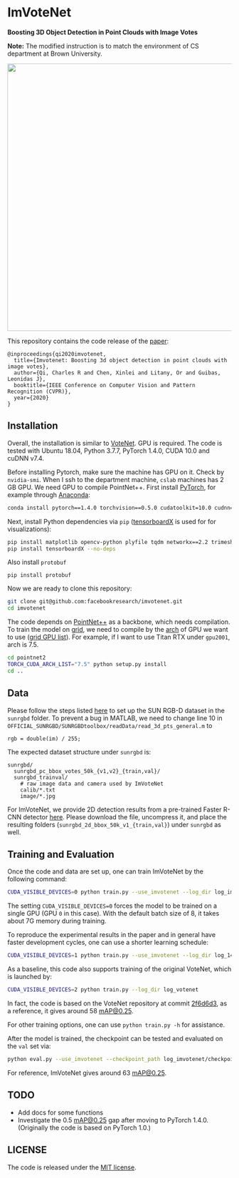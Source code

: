 # ImVoteNet
**Boosting 3D Object Detection in Point Clouds with Image Votes**

**Note:**
The modified instruction is to match the environment of CS department at Brown University.

<p align="center">
  <img src="http://xinleic.xyz/images/imvote.png" width="600" />
</p>

This repository contains the code release of the [paper](https://arxiv.org/abs/2001.10692):
```
@inproceedings{qi2020imvotenet,
  title={Imvotenet: Boosting 3d object detection in point clouds with image votes},
  author={Qi, Charles R and Chen, Xinlei and Litany, Or and Guibas, Leonidas J},
  booktitle={IEEE Conference on Computer Vision and Pattern Recognition (CVPR)},
  year={2020}
}
```

## Installation
Overall, the installation is similar to [VoteNet](https://github.com/facebookresearch/votenet). GPU is required. The code is tested with Ubuntu 18.04, Python 3.7.7, PyTorch 1.4.0, CUDA 10.0 and cuDNN v7.4.

Before installing Pytorch, make sure the machine has GPU on it. Check by `nvidia-smi`. 
When I ssh to the department machine, `cslab` machines has 2 GB GPU. 
We need GPU to compile PointNet++.
First install [PyTorch](https://pytorch.org/get-started/locally/), for example through [Anaconda](https://docs.anaconda.com/anaconda/install/):
```bash
conda install pytorch==1.4.0 torchvision==0.5.0 cudatoolkit=10.0 cudnn=7.6.4 -c pytorch
```
Next, install Python dependencies via `pip` ([tensorboardX](https://github.com/lanpa/tensorboardX) is used for for visualizations):
```bash
pip install matplotlib opencv-python plyfile tqdm networkx==2.2 trimesh==2.35.39
pip install tensorboardX --no-deps
```
Also install `protobuf`
```
pip install protobuf
```
Now we are ready to clone this repository:
```bash
git clone git@github.com:facebookresearch/imvotenet.git
cd imvotenet
```
The code depends on [PointNet++](http://arxiv.org/abs/1706.02413) as a backbone, which needs compilation.
To train the model on [grid](https://cs.brown.edu/about/system/services/hpc/gridengine/), 
we need to compile by the [arch](https://arnon.dk/matching-sm-architectures-arch-and-gencode-for-various-nvidia-cards/) of GPU we want to use 
([grid GPU list](https://cs.brown.edu/about/system/services/hpc/grid/)).
For example, if I want to use Titan RTX under `gpu2001`, arch is 7.5.
```bash
cd pointnet2
TORCH_CUDA_ARCH_LIST="7.5" python setup.py install
cd ..
```

## Data
Please follow the steps listed [here](https://github.com/facebookresearch/votenet/blob/master/sunrgbd/README.md) to set up the SUN RGB-D dataset in the `sunrgbd` folder. 
To prevent a bug in MATLAB, we need to 
change line 10 in `OFFICIAL_SUNRGBD/SUNRGBDtoolbox/readData/read_3d_pts_general.m` to
```
rgb = double(im) / 255;
```

The expected dataset structure under `sunrgbd` is:
```
sunrgbd/
  sunrgbd_pc_bbox_votes_50k_{v1,v2}_{train,val}/
  sunrgbd_trainval/
    # raw image data and camera used by ImVoteNet
    calib/*.txt
    image/*.jpg
```
For ImVoteNet, we provide 2D detection results from a pre-trained Faster R-CNN detector [here](https://dl.fbaipublicfiles.com/imvotenet/2d_bbox/sunrgbd_2d_bbox_50k_v1.tgz). Please download the file, uncompress it, and place the resulting folders (`sunrgbd_2d_bbox_50k_v1_{train,val}`) under `sunrgbd` as well.

## Training and Evaluation

Once the code and data are set up, one can train ImVoteNet by the following command:
```bash
CUDA_VISIBLE_DEVICES=0 python train.py --use_imvotenet --log_dir log_imvotenet
```
The setting `CUDA_VISIBLE_DEVICES=0` forces the model to be trained on a single GPU (GPU `0` in this case). With the default batch size of 8, it takes about 7G memory during training. 

To reproduce the experimental results in the paper and in general have faster development cycles, one can use a shorter learning schedule: 
```bash
CUDA_VISIBLE_DEVICES=1 python train.py --use_imvotenet --log_dir log_140ep --max_epoch 140 --lr_decay_steps 80,120 --lr_decay_rates 0.1,0.1
```

As a baseline, this code also supports training of the original VoteNet, which is launched by:
```bash
CUDA_VISIBLE_DEVICES=2 python train.py --log_dir log_votenet
```
In fact, the code is based on the VoteNet repository at commit [2f6d6d3](https://github.com/facebookresearch/votenet/tree/2f6d6d3), as a reference, it gives around 58 mAP@0.25.

For other training options, one can use `python train.py -h` for assistance.

After the model is trained, the checkpoint can be tested and evaluated on the `val` set via:
```bash
python eval.py --use_imvotenet --checkpoint_path log_imvotenet/checkpoint.tar --dump_dir eval_imvotenet --cluster_sampling seed_fps --use_3d_nms --use_cls_nms --per_class_proposal
```
For reference, ImVoteNet gives around 63 mAP@0.25.

## TODO
- Add docs for some functions
- Investigate the 0.5 mAP@0.25 gap after moving to PyTorch 1.4.0. (Originally the code is based on PyTorch 1.0.)

## LICENSE

The code is released under the [MIT license](LICENSE).
